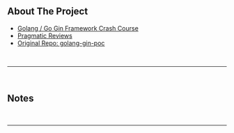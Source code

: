 ## About The Project

- [Golang / Go Gin Framework Crash Course](https://www.youtube.com/watch?v=qR0WnWL2o1Q&list=PL3eAkoh7fypr8zrkiygiY1e9osoqjoV9w)
- [Pragmatic Reviews](https://gitlab.com/pragmaticreviews)
- [Original Repo: golang-gin-poc](https://gitlab.com/pragmaticreviews/golang-gin-poc)

&nbsp;

---

&nbsp;

## Notes

&nbsp;

---

&nbsp;
